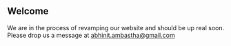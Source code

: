 ## Welcome

We are in the process of revamping our website and should be up real soon. Please drop us a message at abhinit.ambastha@gmail.com